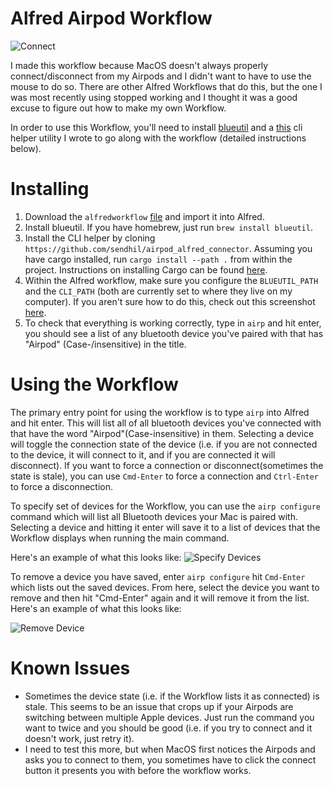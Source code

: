 # Alfred Airpod Workflow

![Connect](https://user-images.githubusercontent.com/437043/185495573-c3191458-dba0-4cc0-9b8c-e622284d8645.gif)

I made this workflow because MacOS doesn't always properly connect/disconnect from my Airpods and I didn't want to have to use the mouse to do so. There are other Alfred Workflows that do this, but the one I was most recently using stopped working and I thought it was a good excuse to figure out how to make my own Workflow.

In order to use this Workflow, you'll need to install [blueutil](https://github.com/toy/blueutil) and a [this](https://github.com/sendhil/airpod_alfred_connector) cli helper utility I wrote to go along with the workflow (detailed instructions below).

# Installing

1. Download the `alfredworkflow` [file](https://github.com/sendhil/alfred-airpod-workflow/raw/main/Connect%20to%20Airpods.alfredworkflow) and import it into Alfred.
2. Install blueutil. If you have homebrew, just run `brew install blueutil`.
3. Install the CLI helper by cloning `https://github.com/sendhil/airpod_alfred_connector`. Assuming you have cargo installed, run `cargo install --path .` from within the project. Instructions on installing Cargo can be found [here](https://doc.rust-lang.org/cargo/getting-started/installation.html). 
4. Within the Alfred workflow, make sure you configure the `BLUEUTIL_PATH` and the `CLI_PATH` (both are currently set to where they live on my computer). If you aren't sure how to do this, check out this screenshot [here](https://user-images.githubusercontent.com/437043/185488620-808f34ec-99b6-49e6-aff8-77f4c2f96753.png).
5. To check that everything is working correctly, type in `airp` and hit enter, you should see a list of any bluetooth device you've paired with that has "Airpod" (Case-/insensitive) in the title.

# Using the Workflow

The primary entry point for using the workflow is to type `airp` into Alfred and hit enter. This will list all of all bluetooth devices you've connected with that have the word "Airpod"(Case-insensitive) in them. Selecting a device will toggle the connection state of the device (i.e. if you are not connected to the device, it will connect to it, and if you are connected it will disconnect). If you want to force a connection or disconnect(sometimes the state is stale), you can use `Cmd-Enter` to force a connection and `Ctrl-Enter` to force a disconnection.

To specify set of devices for the Workflow, you can use the `airp configure` command which will list all Bluetooth devices your Mac is paired with. Selecting a device and hitting it enter will save it to a list of devices that the Workflow displays when running the main command.

Here's an example of what this looks like:
![Specify Devices](https://user-images.githubusercontent.com/437043/185495641-425a3741-816d-4b1f-b422-f96da4a4712f.gif)

To remove a device you have saved, enter `airp configure` hit `Cmd-Enter` which lists out the saved devices. From here, select the device you want to remove and then hit "Cmd-Enter" again and it will remove it from the list. Here's an example of what this looks like:

![Remove Device](https://user-images.githubusercontent.com/437043/185495678-de7dd48a-21b8-4b08-8935-d3289e224444.gif)

# Known Issues

* Sometimes the device state (i.e. if the Workflow lists it as connected) is stale. This seems to be an issue that crops up if your Airpods are switching between multiple Apple devices. Just run the command you want to twice and you should be good (i.e. if you try to connect and it doesn't work, just retry it).
* I need to test this more, but when MacOS first notices the Airpods and asks you to connect to them, you sometimes have to click the connect button it presents you with before the workflow works.

